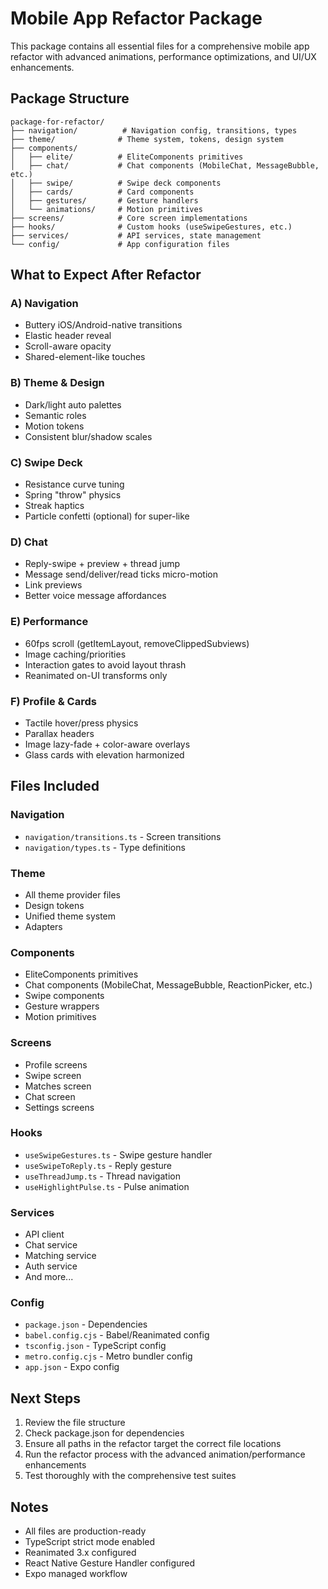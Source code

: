 # Mobile App Refactor Package

This package contains all essential files for a comprehensive mobile app refactor with advanced animations, performance optimizations, and UI/UX enhancements.

## Package Structure

```
package-for-refactor/
├── navigation/          # Navigation config, transitions, types
├── theme/              # Theme system, tokens, design system
├── components/
│   ├── elite/          # EliteComponents primitives
│   ├── chat/           # Chat components (MobileChat, MessageBubble, etc.)
│   ├── swipe/          # Swipe deck components
│   ├── cards/          # Card components
│   ├── gestures/       # Gesture handlers
│   └── animations/     # Motion primitives
├── screens/            # Core screen implementations
├── hooks/              # Custom hooks (useSwipeGestures, etc.)
├── services/           # API services, state management
└── config/             # App configuration files
```

## What to Expect After Refactor

### A) Navigation
- Buttery iOS/Android-native transitions
- Elastic header reveal
- Scroll-aware opacity
- Shared-element-like touches

### B) Theme & Design
- Dark/light auto palettes
- Semantic roles
- Motion tokens
- Consistent blur/shadow scales

### C) Swipe Deck
- Resistance curve tuning
- Spring "throw" physics
- Streak haptics
- Particle confetti (optional) for super-like

### D) Chat
- Reply-swipe + preview + thread jump
- Message send/deliver/read ticks micro-motion
- Link previews
- Better voice message affordances

### E) Performance
- 60fps scroll (getItemLayout, removeClippedSubviews)
- Image caching/priorities
- Interaction gates to avoid layout thrash
- Reanimated on-UI transforms only

### F) Profile & Cards
- Tactile hover/press physics
- Parallax headers
- Image lazy-fade + color-aware overlays
- Glass cards with elevation harmonized

## Files Included

### Navigation
- `navigation/transitions.ts` - Screen transitions
- `navigation/types.ts` - Type definitions

### Theme
- All theme provider files
- Design tokens
- Unified theme system
- Adapters

### Components
- EliteComponents primitives
- Chat components (MobileChat, MessageBubble, ReactionPicker, etc.)
- Swipe components
- Gesture wrappers
- Motion primitives

### Screens
- Profile screens
- Swipe screen
- Matches screen
- Chat screen
- Settings screens

### Hooks
- `useSwipeGestures.ts` - Swipe gesture handler
- `useSwipeToReply.ts` - Reply gesture
- `useThreadJump.ts` - Thread navigation
- `useHighlightPulse.ts` - Pulse animation

### Services
- API client
- Chat service
- Matching service
- Auth service
- And more...

### Config
- `package.json` - Dependencies
- `babel.config.cjs` - Babel/Reanimated config
- `tsconfig.json` - TypeScript config
- `metro.config.cjs` - Metro bundler config
- `app.json` - Expo config

## Next Steps

1. Review the file structure
2. Check package.json for dependencies
3. Ensure all paths in the refactor target the correct file locations
4. Run the refactor process with the advanced animation/performance enhancements
5. Test thoroughly with the comprehensive test suites

## Notes

- All files are production-ready
- TypeScript strict mode enabled
- Reanimated 3.x configured
- React Native Gesture Handler configured
- Expo managed workflow

